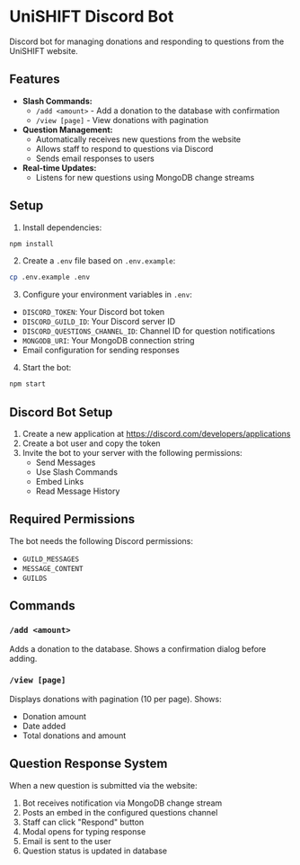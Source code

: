 # UniSHIFT Discord Bot

Discord bot for managing donations and responding to questions from the UniSHIFT website.

## Features

- **Slash Commands:**
  - `/add <amount>` - Add a donation to the database with confirmation
  - `/view [page]` - View donations with pagination
- **Question Management:**
  - Automatically receives new questions from the website
  - Allows staff to respond to questions via Discord
  - Sends email responses to users
- **Real-time Updates:**
  - Listens for new questions using MongoDB change streams

## Setup

1. Install dependencies:
```bash
npm install
```

2. Create a `.env` file based on `.env.example`:
```bash
cp .env.example .env
```

3. Configure your environment variables in `.env`:
- `DISCORD_TOKEN`: Your Discord bot token
- `DISCORD_GUILD_ID`: Your Discord server ID
- `DISCORD_QUESTIONS_CHANNEL_ID`: Channel ID for question notifications
- `MONGODB_URI`: Your MongoDB connection string
- Email configuration for sending responses

4. Start the bot:
```bash
npm start
```

## Discord Bot Setup

1. Create a new application at https://discord.com/developers/applications
2. Create a bot user and copy the token
3. Invite the bot to your server with the following permissions:
   - Send Messages
   - Use Slash Commands
   - Embed Links
   - Read Message History

## Required Permissions

The bot needs the following Discord permissions:
- `GUILD_MESSAGES`
- `MESSAGE_CONTENT`
- `GUILDS`

## Commands

### `/add <amount>`
Adds a donation to the database. Shows a confirmation dialog before adding.

### `/view [page]`
Displays donations with pagination (10 per page). Shows:
- Donation amount
- Date added
- Total donations and amount

## Question Response System

When a new question is submitted via the website:
1. Bot receives notification via MongoDB change stream
2. Posts an embed in the configured questions channel
3. Staff can click "Respond" button
4. Modal opens for typing response
5. Email is sent to the user
6. Question status is updated in database